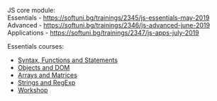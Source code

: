 JS core module:<br/>
Essentials - https://softuni.bg/trainings/2345/js-essentials-may-2019<br/>
Advanced - https://softuni.bg/trainings/2346/js-advanced-june-2019<br/>
Applications - https://softuni.bg/trainings/2347/js-apps-july-2019<br/>

Essentials courses:
* [Syntax, Functions and Statements](https://github.com/HristoNakov13/SoftUni-Javascript/tree/master/Essentials/SyntaxFunctionsStatements)
* [Objects and DOM](https://github.com/HristoNakov13/SoftUni-Javascript/tree/master/Essentials/Objects%26DOM)
* [Arrays and Matrices](https://github.com/HristoNakov13/SoftUni-Javascript/tree/master/Essentials/ArraysAndMatrices)
* [Strings and RegExp](https://github.com/HristoNakov13/SoftUni-Javascript/tree/master/Essentials/StringsAndRegEx)
* [Workshop](https://github.com/HristoNakov13/SoftUni-Javascript/tree/master/Essentials/Workshop)

